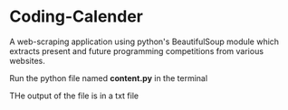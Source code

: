 # Coding-Calender

A web-scraping application using python's BeautifulSoup module which extracts present and future programming competitions from various websites.

Run the python file named **content.py** in the terminal

THe output of the file is in a txt file
